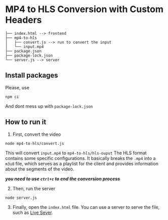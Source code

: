 # MP4 to HLS Conversion with Custom Headers

```.
├── index.html --> frontend
├── mp4-to-hls
│   ├── convert.js --> run to convert the input
│   └── input.mp4
├── package.json
├── package-lock.json
└── server.js --> server
```

## Install packages

Please, use

```
npm ci
```

And dont mess up with `package-lock.json`

## How to run it

1. First, convert the video

```
node mp4-to-hls/convert.js
```

This will convert `input.mp4` to `mp4-to-hls/hls-ouput`
The HLS format contains some specific configurations. It basically breaks the `.mp4` into a `m3u8` file, which serves as a playlist for the client and provides information about the segments of the video.

**_you need to use `ctrl+c` to end the conversion process_**

2. Then, run the server

```
node server.js
```

3. Finally, open the `index.html` file. You can use a server to serve the file, such as [Live Sever](https://marketplace.visualstudio.com/items?itemName=ritwickdey.LiveServer).
